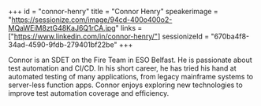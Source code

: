 +++
id = "connor-henry"
title = "Connor Henry"
speakerimage = "https://sessionize.com/image/94cd-400o400o2-MQaWEiM8ztG48KaJ6Q1rCA.jpg"
links = ["https://www.linkedin.com/in/connor-henry/"]
sessionizeId = "670ba4f8-34ad-4590-9fdb-279401bf22be"
+++

Connor is an SDET on the Fire Team in ESO Belfast. He is passionate about test automation and CI/CD. In his short career, he has tried his hand at automated testing of many applications, from legacy mainframe systems to server-less function apps. Connor enjoys exploring new technologies to improve test automation coverage and efficiency. 